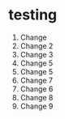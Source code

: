 # testing

1. Change
2. Change 2
3. Change 3
4. Change 5
5. Change 5
6. Change 7
6. Change 6
7. Change 8
8. Change 9
